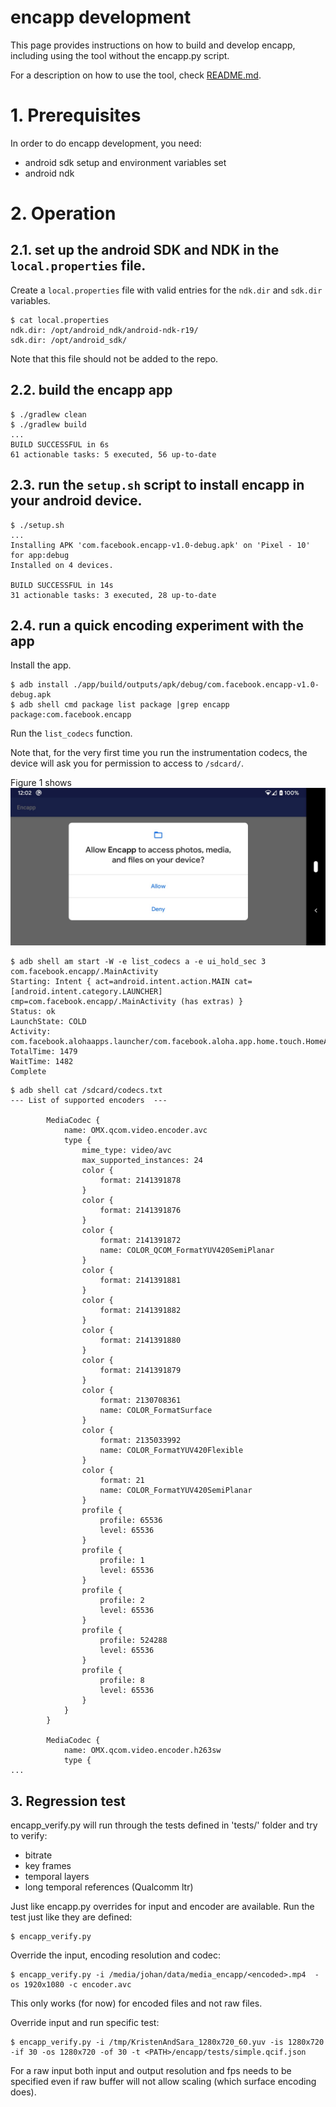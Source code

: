 # encapp development

This page provides instructions on how to build and develop encapp, including using the tool without the encapp.py script.

For a description on how to use the tool, check [README.md](README.md).


# 1. Prerequisites

In order to do encapp development, you need:
* android sdk setup and environment variables set
* android ndk


# 2. Operation

## 2.1. set up the android SDK and NDK in the `local.properties` file.

Create a `local.properties` file with valid entries for the `ndk.dir` and
`sdk.dir` variables.

```
$ cat local.properties
ndk.dir: /opt/android_ndk/android-ndk-r19/
sdk.dir: /opt/android_sdk/
```

Note that this file should not be added to the repo.

## 2.2. build the encapp app

```
$ ./gradlew clean
$ ./gradlew build
...
BUILD SUCCESSFUL in 6s
61 actionable tasks: 5 executed, 56 up-to-date
```

## 2.3. run the `setup.sh` script to install encapp in your android device.

```
$ ./setup.sh
...
Installing APK 'com.facebook.encapp-v1.0-debug.apk' on 'Pixel - 10' for app:debug
Installed on 4 devices.

BUILD SUCCESSFUL in 14s
31 actionable tasks: 3 executed, 28 up-to-date
```

## 2.4. run a quick encoding experiment with the app

Install the app.
```
$ adb install ./app/build/outputs/apk/debug/com.facebook.encapp-v1.0-debug.apk
$ adb shell cmd package list package |grep encapp
package:com.facebook.encapp
```

Run the `list_codecs` function.

Note that, for the very first time you run the instrumentation codecs, the
device will ask you for permission to access to `/sdcard/`.

Figure 1 shows ![an android device asking for permission to run encapp](doc/encapp_permission.jpeg)

```
$ adb shell am start -W -e list_codecs a -e ui_hold_sec 3 com.facebook.encapp/.MainActivity
Starting: Intent { act=android.intent.action.MAIN cat=[android.intent.category.LAUNCHER] cmp=com.facebook.encapp/.MainActivity (has extras) }
Status: ok
LaunchState: COLD
Activity: com.facebook.alohaapps.launcher/com.facebook.aloha.app.home.touch.HomeActivity
TotalTime: 1479
WaitTime: 1482
Complete
```

```
$ adb shell cat /sdcard/codecs.txt
--- List of supported encoders  ---

        MediaCodec {
            name: OMX.qcom.video.encoder.avc
            type {
                mime_type: video/avc
                max_supported_instances: 24
                color {
                    format: 2141391878
                }
                color {
                    format: 2141391876
                }
                color {
                    format: 2141391872
                    name: COLOR_QCOM_FormatYUV420SemiPlanar
                }
                color {
                    format: 2141391881
                }
                color {
                    format: 2141391882
                }
                color {
                    format: 2141391880
                }
                color {
                    format: 2141391879
                }
                color {
                    format: 2130708361
                    name: COLOR_FormatSurface
                }
                color {
                    format: 2135033992
                    name: COLOR_FormatYUV420Flexible
                }
                color {
                    format: 21
                    name: COLOR_FormatYUV420SemiPlanar
                }
                profile {
                    profile: 65536
                    level: 65536
                }
                profile {
                    profile: 1
                    level: 65536
                }
                profile {
                    profile: 2
                    level: 65536
                }
                profile {
                    profile: 524288
                    level: 65536
                }
                profile {
                    profile: 8
                    level: 65536
                }
            }
        }

        MediaCodec {
            name: OMX.qcom.video.encoder.h263sw
            type {
...
```

## 3. Regression test

encapp_verify.py will run through the tests defined in 'tests/' folder and try to verify:
* bitrate
* key frames
* temporal layers
* long temporal references (Qualcomm ltr)

Just like encapp.py overrides for input and encoder are available.
Run the test just like they are defined:

```
$ encapp_verify.py
```

Override the input, encoding resolution and codec:
```
$ encapp_verify.py -i /media/johan/data/media_encapp/<encoded>.mp4  -os 1920x1080 -c encoder.avc
```
This only works (for now) for encoded files and not raw files.

Override input and run specific test:
```
$ encapp_verify.py -i /tmp/KristenAndSara_1280x720_60.yuv -is 1280x720 -if 30 -os 1280x720 -of 30 -t <PATH>/encapp/tests/simple.qcif.json
```

For a raw input both input and output resolution and fps needs to be specified even if raw buffer will not allow scaling (which surface encoding does).
